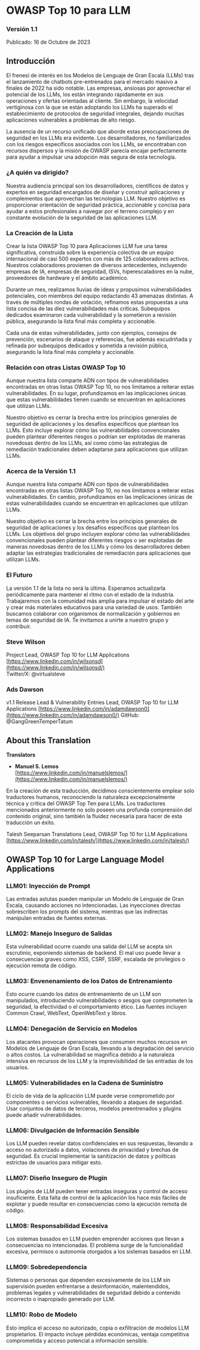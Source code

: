 # OWASP Top 10 para LLM
### Versión 1.1
Publicado: 16 de Octubre de 2023

## Introducción

El frenesí de interés en los Modelos de Lenguaje de Gran Escala (LLMs) tras el lanzamiento de chatbots pre-entrenados para el mercado masivo a finales de 2022 ha sido notable. Las empresas, ansiosas por aprovechar el potencial de los LLMs, los están integrando rápidamente en sus operaciones y ofertas orientadas al cliente. Sin embargo, la velocidad vertiginosa con la que se están adoptando los LLMs ha superado el establecimiento de protocolos de seguridad integrales, dejando muchas aplicaciones vulnerables a problemas de alto riesgo.

La ausencia de un recurso unificado que aborde estas preocupaciones de seguridad en los LLMs era evidente. Los desarrolladores, no familiarizados con los riesgos específicos asociados con los LLMs, se encontraban con recursos dispersos y la misión de OWASP parecía encajar perfectamente para ayudar a impulsar una adopción más segura de esta tecnología.

### ¿A quién va dirigido?
Nuestra audiencia principal son los desarrolladores, científicos de datos y expertos en seguridad encargados de diseñar y construir aplicaciones y complementos que aprovechan las tecnologías LLM. Nuestro objetivo es proporcionar orientación de seguridad práctica, accionable y concisa para ayudar a estos profesionales a navegar por el terreno complejo y en constante evolución de la seguridad de las aplicaciones LLM.

### La Creación de la Lista
Crear la lista OWASP Top 10 para Aplicaciones LLM fue una tarea significativa, construida sobre la experiencia colectiva de un equipo internacional de casi 500 expertos con más de 125 colaboradores activos. Nuestros colaboradores provienen de diversos antecedentes, incluyendo empresas de IA, empresas de seguridad, ISVs, hiperescaladores en la nube, proveedores de hardware y el ámbito académico.

Durante un mes, realizamos lluvias de ideas y propusimos vulnerabilidades potenciales, con miembros del equipo redactando 43 amenazas distintas. A través de múltiples rondas de votación, refinamos estas propuestas a una lista concisa de las diez vulnerabilidades más críticas. Subequipos dedicados examinaron cada vulnerabilidad y la sometieron a revisión pública, asegurando la lista final más completa y accionable.

Cada una de estas vulnerabilidades, junto con ejemplos, consejos de prevención, escenarios de ataque y referencias, fue además escudriñada y refinada por subequipos dedicados y sometida a revisión pública, asegurando la lista final más completa y accionable.

### Relación con otras Listas OWASP Top 10
Aunque nuestra lista comparte ADN con tipos de vulnerabilidades encontradas en otras listas OWASP Top 10, no nos limitamos a reiterar estas vulnerabilidades. En su lugar, profundizamos en las implicaciones únicas que estas vulnerabilidades tienen cuando se encuentran en aplicaciones que utilizan LLMs.

Nuestro objetivo es cerrar la brecha entre los principios generales de seguridad de aplicaciones y los desafíos específicos que plantean los LLMs. Esto incluye explorar cómo las vulnerabilidades convencionales pueden plantear diferentes riesgos o podrían ser explotadas de maneras novedosas dentro de los LLMs, así como cómo las estrategias de remediación tradicionales deben adaptarse para aplicaciones que utilizan LLMs.

### Acerca de la Versión 1.1
Aunque nuestra lista comparte ADN con tipos de vulnerabilidades encontradas en otras listas OWASP Top 10, no nos limitamos a reiterar estas vulnerabilidades. En cambio, profundizamos en las implicaciones únicas de estas vulnerabilidades cuando se encuentran en aplicaciones que utilizan LLMs. 

Nuestro objetivo es cerrar la brecha entre los principios generales de seguridad de aplicaciones y los desafíos específicos que plantean los LLMs. Los objetivos del grupo incluyen explorar cómo las vulnerabilidades convencionales pueden plantear diferentes riesgos o ser explotadas de maneras novedosas dentro de los LLMs y cómo los desarrolladores deben adaptar las estrategias tradicionales de remediación para aplicaciones que utilizan LLMs.

### El Futuro
La versión 1.1 de la lista no será la última. Esperamos actualizarla periódicamente para mantener el ritmo con el estado de la industria. Trabajaremos con la comunidad más amplia para impulsar el estado del arte y crear más materiales educativos para una variedad de usos. También buscamos colaborar con organismos de normalización y gobiernos en temas de seguridad de IA. Te invitamos a unirte a nuestro grupo y contribuir.



### Steve Wilson
Project Lead, OWASP Top 10 for LLM Applications
[https://www.linkedin.com/in/wilsonsd](https://www.linkedin.com/in/wilsonsd/)    
Twitter/X: @virtualsteve


### Ads Dawson
v1.1 Release Lead & Vulnerability Entries Lead, OWASP Top 10 for LLM Applications
[https://www.linkedin.com/in/adamdawson0](https://www.linkedin.com/in/adamdawson0/) 
GitHub: @GangGreenTemperTatum



## About this Translation

**Translators**

- **Manuel S. Lemos**  
[https://www.linkedin.com/in/manuelslemos/](https://www.linkedin.com/in/manuelslemos/)  


En la creación de esta traducción, decidimos conscientemente emplear solo traductores humanos, reconociendo la naturaleza excepcionalmente técnica y crítica del OWASP Top Ten para LLMs. Los traductores mencionados anteriormente no solo poseen una profunda comprensión del contenido original, sino también la fluidez necesaria para hacer de esta traducción un éxito.

Talesh Seeparsan
Translations Lead, OWASP Top 10 for LLM Applications
[https://www.linkedin.com/in/talesh/](https://www.linkedin.com/in/talesh/)  



## ﻿OWASP Top 10 for Large Language Model Applications

### LLM01: Inyección de Prompt
Las entradas astutas pueden manipular un Modelo de Lenguaje de Gran Escala, causando acciones no intencionadas. Las inyecciones directas sobrescriben los prompts del sistema, mientras que las indirectas manipulan entradas de fuentes externas.

### LLM02: Manejo Inseguro de Salidas
Esta vulnerabilidad ocurre cuando una salida del LLM se acepta sin escrutinio, exponiendo sistemas de backend. El mal uso puede llevar a consecuencias graves como XSS, CSRF, SSRF, escalada de privilegios o ejecución remota de código.

### LLM03: Envenenamiento de los Datos de Entrenamiento
Esto ocurre cuando los datos de entrenamiento de un LLM son manipulados, introduciendo vulnerabilidades o sesgos que comprometen la seguridad, la efectividad o el comportamiento ético. Las fuentes incluyen Common Crawl, WebText, OpenWebText y libros.

### LLM04: Denegación de Servicio en Modelos
Los atacantes provocan operaciones que consumen muchos recursos en Modelos de Lenguaje de Gran Escala, llevando a la degradación del servicio o altos costos. La vulnerabilidad se magnifica debido a la naturaleza intensiva en recursos de los LLM y la imprevisibilidad de las entradas de los usuarios.

### LLM05: Vulnerabilidades en la Cadena de Suministro
El ciclo de vida de la aplicación LLM puede verse comprometido por componentes o servicios vulnerables, llevando a ataques de seguridad. Usar conjuntos de datos de terceros, modelos preentrenados y plugins puede añadir vulnerabilidades.

### LLM06: Divulgación de Información Sensible
Los LLM pueden revelar datos confidenciales en sus respuestas, llevando a acceso no autorizado a datos, violaciones de privacidad y brechas de seguridad. Es crucial implementar la sanitización de datos y políticas estrictas de usuarios para mitigar esto.

### LLM07: Diseño Inseguro de Plugin
Los plugins de LLM pueden tener entradas inseguras y control de acceso insuficiente. Esta falta de control de la aplicación los hace más fáciles de explotar y puede resultar en consecuencias como la ejecución remota de código.

### LLM08: Responsabilidad Excesiva
Los sistemas basados en LLM pueden emprender acciones que llevan a consecuencias no intencionadas. El problema surge de la funcionalidad excesiva, permisos o autonomía otorgados a los sistemas basados en LLM.

### LLM09: Sobredependencia
Sistemas o personas que dependen excesivamente de los LLM sin supervisión pueden enfrentarse a desinformación, malentendidos, problemas legales y vulnerabilidades de seguridad debido a contenido incorrecto o inapropiado generado por LLM.

### LLM10: Robo de Modelo
Esto implica el acceso no autorizado, copia o exfiltración de modelos LLM propietarios. El impacto incluye pérdidas económicas, ventaja competitiva comprometida y acceso potencial a información sensible.
